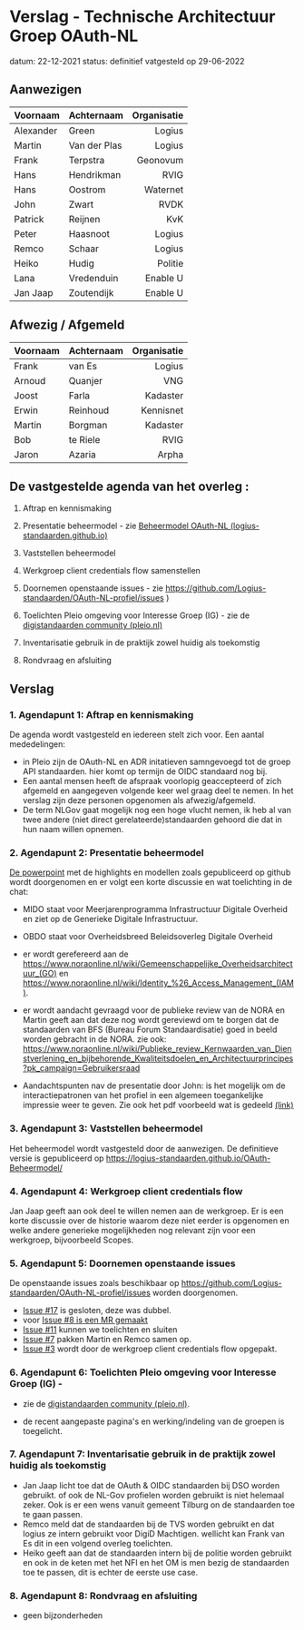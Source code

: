 # Verslag - Technische Architectuur Groep OAuth-NL

datum: 22-12-2021
status: definitief vatgesteld op 29-06-2022

## Aanwezigen
| Voornaam  | Achternaam   | Organisatie |
| :-------- | :----------- | ----------: |
| Alexander | Green        |      Logius |
| Martin    | Van der Plas |      Logius |
| Frank     | Terpstra     |    Geonovum |
| Hans      | Hendrikman   |        RVIG |
| Hans      | Oostrom      |    Waternet |
| John      | Zwart        |        RVDK |
| Patrick   | Reijnen      |         KvK |
| Peter     | Haasnoot     |      Logius |
| Remco     | Schaar       |      Logius |
| Heiko     | Hudig        |     Politie |
| Lana      | Vredenduin   |    Enable U |
| Jan Jaap  | Zoutendijk   |    Enable U |

## Afwezig / Afgemeld
| Voornaam | Achternaam | Organisatie |
| :------- | :--------- | ----------: |
| Frank    | van Es     |      Logius |
| Arnoud   | Quanjer    |         VNG |
| Joost    | Farla      |    Kadaster |
| Erwin    | Reinhoud   |   Kennisnet |
| Martin   | Borgman    |    Kadaster |
| Bob      | te Riele   |        RVIG |
| Jaron    | Azaria     |       Arpha |



## De vastgestelde agenda van het overleg :
1. Aftrap en kennismaking

2. Presentatie beheermodel - zie [Beheermodel OAuth-NL (logius-standaarden.github.io)](https://logius-standaarden.github.io/OAuth-Beheermodel/)

3. Vaststellen beheermodel

4.	Werkgroep client credentials flow samenstellen

5. Doornemen openstaande issues - zie https://github.com/Logius-standaarden/OAuth-NL-profiel/issues )

6. Toelichten Pleio omgeving voor Interesse Groep (IG) - zie de [digistandaarden community (pleio.nl)](https://digistandaarden.pleio.nl/groups/view/20c41e94-9a56-423e-b8fb-14a62355858f/api-standaarden)

7. Inventarisatie gebruik in de praktijk zowel huidig als toekomstig

8. Rondvraag en afsluiting

   


## Verslag

### 1. Agendapunt 1: Aftrap en kennismaking

De agenda wordt vastgesteld en iedereen stelt zich voor. Een aantal mededelingen:

- in Pleio zijn de OAuth-NL en ADR initatieven samngevoegd tot de groep API standaarden. hier komt op termijn de OIDC standaard nog bij.
- Een aantal mensen heeft de afspraak voorlopig geaccepteerd of zich afgemeld en aangegeven volgende keer wel graag deel te nemen. In het verslag zijn deze personen opgenomen als afwezig/afgemeld. 
- De term NLGov gaat mogelijk nog een hoge vlucht nemen, ik heb al van twee andere (niet direct gerelateerde)standaarden gehoord die dat in hun naam willen opnemen.

### 2. Agendapunt 2: Presentatie beheermodel

[De powerpoint](https://logius-standaarden.github.io/OAuth-Beheermodel/) met de highlights en modellen zoals gepubliceerd op github wordt doorgenomen en er volgt een korte discussie en wat toelichting in de chat:

- MIDO staat voor Meerjarenprogramma Infrastructuur Digitale Overheid en ziet op de Generieke Digitale Infrastructuur.

- OBDO staat voor Overheidsbreed Beleidsoverleg Digitale Overheid

- er wordt gerefereerd aan de https://www.noraonline.nl/wiki/Gemeenschappelijke_Overheidsarchitectuur_(GO) en https://www.noraonline.nl/wiki/Identity_%26_Access_Management_(IAM).
- er wordt aandacht gevraagd voor de publieke review van de NORA en Martin geeft aan dat deze nog wordt gereviewd om te borgen dat de standaarden van BFS (Bureau Forum Standaardisatie) goed in beeld worden gebracht in de NORA. zie ook: https://www.noraonline.nl/wiki/Publieke_review_Kernwaarden_van_Dienstverlening_en_bijbehorende_Kwaliteitsdoelen_en_Architectuurprincipes?pk_campaign=Gebruikersraad
- Aandachtspunten nav de presentatie door John: is het mogelijk om de interactiepatronen van het profiel in een algemeen toegankelijke impressie weer te geven. Zie ook het pdf voorbeeld wat is gedeeld [(link)](https://github.com/Logius-standaarden/OAuth-NL_Vergaderstukken/tree/main/20211222)



### 3. Agendapunt 3: Vaststellen beheermodel

Het beheermodel wordt vastgesteld door de aanwezigen. De definitieve versie is gepubliceerd op https://logius-standaarden.github.io/OAuth-Beheermodel/



### 4. Agendapunt 4: Werkgroep client credentials flow

Jan Jaap geeft aan ook deel te willen nemen aan de werkgroep. Er is een korte discussie over de historie waarom deze niet eerder is opgenomen en welke andere generieke mogelijkheden nog relevant zijn voor een werkgroep, bijvoorbeeld Scopes.

### 5. Agendapunt 5: Doornemen openstaande issues

 De openstaande issues zoals beschikbaar op https://github.com/Logius-standaarden/OAuth-NL-profiel/issues worden doorgenomen.

- [Issue #17](https://github.com/Logius-standaarden/OAuth-NL-profiel/issues/17) is gesloten, deze was dubbel.
- voor [Issue #8 is een MR gemaakt](https://github.com/Logius-standaarden/OAuth-NL-profiel/issues/8)
- [Issue #11](https://github.com/Logius-standaarden/OAuth-NL-profiel/issues/11) kunnen we toelichten en sluiten
- [Issue #7](https://github.com/Logius-standaarden/OAuth-NL-profiel/issues/7) pakken Martin en Remco samen op.
- [Issue #3](https://github.com/Logius-standaarden/OAuth-NL-profiel/issues/3) wordt door de werkgroep client credentials flow opgepakt.

### 6. Agendapunt 6: Toelichten Pleio omgeving voor Interesse Groep (IG) - 
- zie de [digistandaarden community (pleio.nl)](https://digistandaarden.pleio.nl/groups/view/20c41e94-9a56-423e-b8fb-14a62355858f/api-standaarden).

- de recent aangepaste pagina's en werking/indeling van de groepen is toegelicht.

### 7. Agendapunt 7: Inventarisatie gebruik in de praktijk zowel huidig als toekomstig

- Jan Jaap licht toe dat de OAuth & OIDC standaarden bij DSO worden gebruikt. of ook de NL-Gov profielen worden gebruikt is niet helemaal zeker. Ook is er een wens vanuit gemeent Tilburg on de standaarden toe te gaan passen.
- Remco meld dat de standaarden bij de TVS worden gebruikt en dat logius ze intern gebruikt voor DigiD Machtigen. wellicht kan Frank van Es dit in een volgend overleg toelichten.
- Heiko geeft aan dat de standaarden intern bij de politie worden gebruikt en ook in de keten met het NFI en het OM is men bezig de standaarden toe te passen, dit is echter de eerste use case.

### 8. Agendapunt 8: Rondvraag en afsluiting

- geen bijzonderheden
